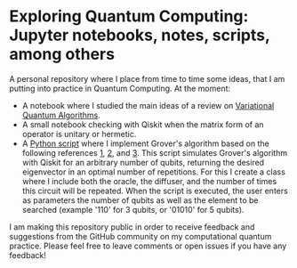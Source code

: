 # Exploring Quantum Computing: Jupyter notebooks, notes, scripts, among others

A personal repository where I place from time to time some ideas, that I am putting into practice in Quantum Computing. At the moment:

- A notebook where I studied the main ideas of a review on [Variational Quantum Algorithms](https://arxiv.org/abs/2012.09265).
- A small notebook checking with Qiskit when the matrix form of an operator is unitary or hermetic.
- A [Python script](groversAlgorithm.py) where I implement Grover's algorithm based on the following references [1](https://arxiv.org/abs/quant-ph/9605043), [2](https://learn.qiskit.org/course/ch-algorithms/grovers-algorithm), and [3](https://samuraigab.medium.com/onde-está-o-wally-algoritmo-quântico-de-busca-grover-71fc82a41baf). This script simulates Grover's algorithm with Qiskit for an arbitrary number of qubits, returning the desired eigenvector in an optimal number of repetitions. For this I create a class where I include both the oracle, the diffuser, and the number of times this circuit will be repeated. When the script is executed, the user enters as parameters the number of qubits as well as the element to be searched (example '110' for 3 qubits, or '01010' for 5 qubits).

I am making this repository public in order to receive feedback and suggestions from the GitHub community on my computational quantum practice. Please feel free to leave comments or open issues if you have any feedback!
